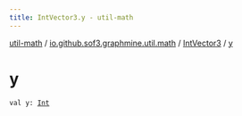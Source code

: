 ```yaml
---
title: IntVector3.y - util-math
---
```


[util-math](../../index.html) / [io.github.sof3.graphmine.util.math](../index.html) / [IntVector3](index.html) / [y](./y.html)

# y

`val y: `[`Int`](https://kotlinlang.org/api/latest/jvm/stdlib/kotlin/-int/index.html)